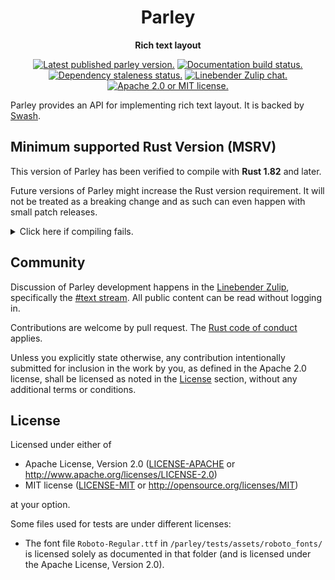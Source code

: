 <div align="center">

# Parley

**Rich text layout**

[![Latest published parley version.](https://img.shields.io/crates/v/parley.svg)](https://crates.io/crates/parley)
[![Documentation build status.](https://img.shields.io/docsrs/parley.svg)](https://docs.rs/parley)
[![Dependency staleness status.](https://deps.rs/crate/parley/latest/status.svg)](https://deps.rs/crate/parley)
[![Linebender Zulip chat.](https://img.shields.io/badge/Linebender-%23text-blue?logo=Zulip)](https://xi.zulipchat.com/#narrow/stream/205635-text)
[![Apache 2.0 or MIT license.](https://img.shields.io/badge/license-Apache--2.0_OR_MIT-blue.svg)](#license)

</div>

Parley provides an API for implementing rich text layout.
It is backed by [Swash](https://github.com/dfrg/swash).

## Minimum supported Rust Version (MSRV)

This version of Parley has been verified to compile with **Rust 1.82** and later.

Future versions of Parley might increase the Rust version requirement.
It will not be treated as a breaking change and as such can even happen with small patch releases.

<details>
<summary>Click here if compiling fails.</summary>

As time has passed, some of Parley's dependencies could have released versions with a higher Rust requirement.
If you encounter a compilation issue due to a dependency and don't want to upgrade your Rust toolchain, then you could downgrade the dependency.

```sh
# Use the problematic dependency's name and version
cargo update -p package_name --precise 0.1.1
```
</details>

## Community

Discussion of Parley development happens in the [Linebender Zulip](https://xi.zulipchat.com/), specifically the [#text stream](https://xi.zulipchat.com/#narrow/stream/205635-text).
All public content can be read without logging in.

Contributions are welcome by pull request. The [Rust code of conduct] applies.

Unless you explicitly state otherwise, any contribution intentionally submitted for inclusion in the work by you, as defined in the Apache 2.0 license, shall be licensed as noted in the [License](#license) section, without any additional terms or conditions.

## License

Licensed under either of

- Apache License, Version 2.0 ([LICENSE-APACHE](LICENSE-APACHE) or <http://www.apache.org/licenses/LICENSE-2.0>)
- MIT license ([LICENSE-MIT](LICENSE-MIT) or <http://opensource.org/licenses/MIT>)

at your option.

Some files used for tests are under different licenses:

- The font file `Roboto-Regular.ttf` in `/parley/tests/assets/roboto_fonts/` is licensed solely as documented in that folder (and is licensed under the Apache License, Version 2.0).

[Rust code of conduct]: https://www.rust-lang.org/policies/code-of-conduct
